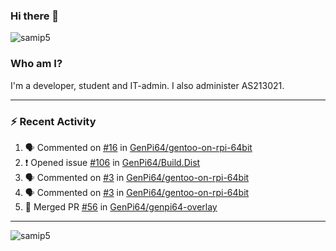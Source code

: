 ### Hi there 👋

<img src="https://komarev.com/ghpvc/?username=samip5&style=flat-square" alt="samip5" />

### Who am I?
I'm a developer, student and IT-admin. I also administer AS213021.

---
### :zap: Recent Activity
<!--START_SECTION:activity-->
1. 🗣 Commented on [#16](https://github.com/GenPi64/gentoo-on-rpi-64bit/issues/16) in [GenPi64/gentoo-on-rpi-64bit](https://github.com/GenPi64/gentoo-on-rpi-64bit)
2. ❗️ Opened issue [#106](https://github.com/GenPi64/Build.Dist/issues/106) in [GenPi64/Build.Dist](https://github.com/GenPi64/Build.Dist)
3. 🗣 Commented on [#3](https://github.com/GenPi64/gentoo-on-rpi-64bit/issues/3) in [GenPi64/gentoo-on-rpi-64bit](https://github.com/GenPi64/gentoo-on-rpi-64bit)
4. 🗣 Commented on [#3](https://github.com/GenPi64/gentoo-on-rpi-64bit/issues/3) in [GenPi64/gentoo-on-rpi-64bit](https://github.com/GenPi64/gentoo-on-rpi-64bit)
5. 🎉 Merged PR [#56](https://github.com/GenPi64/genpi64-overlay/pull/56) in [GenPi64/genpi64-overlay](https://github.com/GenPi64/genpi64-overlay)
<!--END_SECTION:activity-->
---

<img align="center" src="https://github-readme-stats.vercel.app/api?username=samip5&show_icons=true" alt="samip5" />
